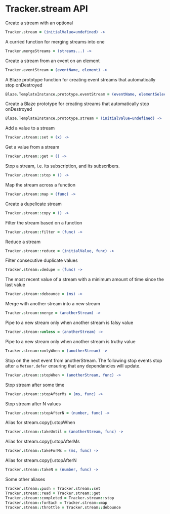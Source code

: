 # Tracker.stream API

Create a stream with an optional

```coffee
Tracker.stream = (initialValue=undefined) ->
```

A curried function for merging streams into one

```coffee
Tracker.mergeStreams = (streams...) ->
```

Create a stream from an event on an element

```coffee
Tracker.eventStream = (eventName, element) ->
```

A Blaze prototype function for creating event streams that automatically stop onDestroyed

```coffee
Blaze.TemplateInstance.prototype.eventStream = (eventName, elementSelector, global=false) ->
```

Create a Blaze prototype for creating streams that automatically stop onDestroyed

```coffee
Blaze.TemplateInstance.prototype.stream = (initialValue=undefined) ->
```

Add a value to a stream

```coffee
Tracker.stream::set = (x) ->
```

Get a value from a stream

```coffee
Tracker.stream::get = () ->
```

Stop a stream, i.e. its subscription, and its subscribers.

```coffee
Tracker.stream::stop = () ->
```

Map the stream across a function

```coffee
Tracker.stream::map = (func) ->
```

Create a dupelicate stream

```coffee
Tracker.stream::copy = () ->
```

Filter the stream based on a function

```coffee
Tracker.stream::filter = (func) ->
```

Reduce a stream

```coffee
Tracker.stream::reduce = (initialValue, func) ->
```

Filter consecutive duplicate values

```coffee
Tracker.stream::dedupe = (func) ->
```

The most recent value of a stream with a minimum amount of 
time since the last value

```coffee
Tracker.stream::debounce = (ms) ->
```

Merge with another stream into a new stream

```coffee
Tracker.stream::merge = (anotherStream) ->
```

Pipe to a new stream only when another stream is falsy value

```coffee
Tracker.stream::unless = (anotherStream) ->
```

Pipe to a new stream only when another stream is truthy value

```coffee
Tracker.stream::onlyWhen = (anotherStream) ->
```

Stop on the next event from anotherStream. The following stop events stop after a `Meteor.defer` ensuring that any dependancies will update.

```coffee
Tracker.stream::stopWhen = (anotherStream, func) ->
```

Stop stream after some time

```coffee
Tracker.stream::stopAfterMs = (ms, func) ->
```

Stop stream after N values

```coffee
Tracker.stream::stopAfterN = (number, func) ->
```

Alias for stream.copy().stopWhen

```coffee
Tracker.stream::takeUntil = (anotherStream, func) ->
```

Alias for stream.copy().stopAfterMs

```coffee
Tracker.stream::takeForMs = (ms, func) ->
```

Alias for stream.copy().stopAfterN

```coffee
Tracker.stream::takeN = (number, func) ->
```

Some other aliases
```coffee
Tracker.stream::push = Tracker.stream::set
Tracker.stream::read = Tracker.stream::get
Tracker.stream::completed = Tracker.stream::stop
Tracker.stream::forEach = Tracker.stream::map
Tracker.stream::throttle = Tracker.stream::debounce
```

